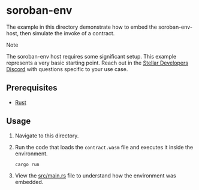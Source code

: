 # soroban-env

The example in this directory demonstrate how to embed the soroban-env-host,
then simulate the invoke of a contract.

> [!NOTE]
> The soroban-env host requires some significant setup. This example represents
> a very basic starting point. Reach out in the
> [Stellar Developers Discord](https://discord.gg/stellardev) with questions
> specific to your use case.

## Prerequisites

- [Rust](https://rust-lang.org/)

## Usage

1. Navigate to this directory.

2. Run the code that loads the `contract.wasm` file and executes it inside the
   environment.
   ```bash
   cargo run
   ```

3. View the [src/main.rs](src/main.rs) file to understand how the environment
   was embedded.
